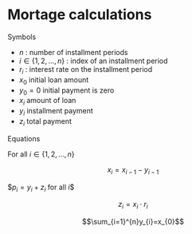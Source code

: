 # Mortage calculations
Symbols

- $n$ : number of installment periods
- $i\in\{1,2,...,n\}$ : index of an installment period
- $r_{i}$ : interest rate on the installment period
- $x_{0}$ initial loan amount
- $y_{0}=0$ initial payment is zero
- $x_{i}$ amount of loan
- $y_{i}$ installment payment
- $z_{i}$ total payment

Equations

For all $i\in\{1,2,...,n\}$

$$x_{i}=x_{i-1}-y_{i-1}$$

$$p_{i}=y_{i}+z_{i}$ for all $i$$

$$z_{i}=x_{i}\cdot r_{i}$$

$$\sum_{i=1}^{n}y_{i}=x_{0}$$

